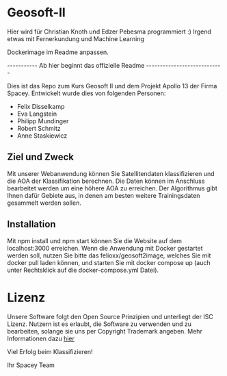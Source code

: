 # Geosoft-II
Hier wird für Christian Knoth und Edzer Pebesma programmiert :) Irgend etwas mit Fernerkundung und Machine Learning

Dockerimage im Readme anpassen.

----------- Ab hier beginnt das offizielle Readme ----------------------------

Dies ist das Repo zum Kurs Geosoft II und dem Projekt Apollo 13 der Firma Spacey.
Entwickelt wurde dies von folgenden Personen:
* Felix Disselkamp
* Eva Langstein
* Philipp Mundinger
* Robert Schmitz
* Anne Staskiewicz

## Ziel und Zweck

Mit unserer Webanwendung können Sie Satellitendaten klassifizieren und die AOA der Klassifikation berechnen.
Die Daten können im Anschluss bearbeitet werden um eine höhere AOA zu erreichen. Der Algorithmus gibt Ihnen dafür Gebiete aus, in denen am besten weitere Trainingsdaten gesammelt werden sollen.

## Installation

Mit npm install und npm start können Sie die Website auf dem localhost:3000 erreichen.
Wenn die Anwendung mit Docker gestartet werden soll, nutzen Sie bitte das felioxx/geosoft2image, welches Sie mit docker pull laden können, und starten Sie mit docker compose up (auch unter Rechtsklick auf die docker-compose.yml Datei).

# Lizenz

Unsere Software folgt den Open Source Prinzipien und unterliegt der ISC Lizenz. Nutzern ist es erlaubt, die Software zu verwenden und zu bearbeiten, solange sie uns per Copyright Trademark angeben. Mehr Informationen dazu [hier](https://opensource.org/licenses/ISC)

Viel Erfolg beim Klassifizieren!

Ihr Spacey Team
